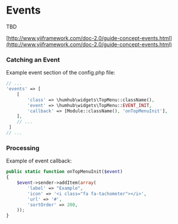 Events
======

TBD

[http://www.yiiframework.com/doc-2.0/guide-concept-events.html](http://www.yiiframework.com/doc-2.0/guide-concept-events.html)



### Catching an Event

Example event section of the config.php file:

```php
// ...
'events' => [
    [
		'class' => \humhub\widgets\TopMenu::className(), 
		'event' => \humhub\widgets\TopMenu::EVENT_INIT, 
		'callback' => [Module::className(), 'onTopMenuInit'],
    ], 
	// ...
 ]
// ...
```

### Processing 

Example of event callback:

```php
public static function onTopMenuInit($event)
{
    $event->sender->addItem(array(
        'label' => "Example",
        'icon' => '<i class="fa fa-tachometer"></i>',
        'url' => '#',
        'sortOrder' => 200,
    ));
}
```
